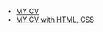 - [MY CV](https://tomkovich.github.io/rsschool-cv/cv)
- [MY CV with HTML, CSS](https://tomkovich.github.io/rsschool-cv/)
